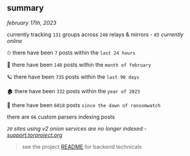 
## summary
_february 17th, 2023_

currently tracking `131` groups across `240` relays & mirrors - _`85` currently online_

⏲ there have been `7` posts within the `last 24 hours`

🦈 there have been `140` posts within the `month of february`

🪐 there have been `735` posts within the `last 90 days`

🏚 there have been `332` posts within the `year of 2023`

🦕 there have been `6018` posts `since the dawn of ransomwatch`

there are `66` custom parsers indexing posts

_`20` sites using v2 onion services are no longer indexed - [support.torproject.org](https://support.torproject.org/onionservices/v2-deprecation/)_

> see the project [README](https://github.com/joshhighet/ransomwatch#ransomwatch--) for backend technicals
